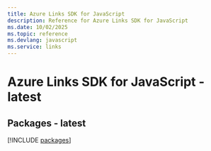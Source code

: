 ```yaml
---
title: Azure Links SDK for JavaScript
description: Reference for Azure Links SDK for JavaScript
ms.date: 10/02/2025
ms.topic: reference
ms.devlang: javascript
ms.service: links
---
```

# Azure Links SDK for JavaScript - latest
## Packages - latest
[!INCLUDE [packages](links-index.md)]